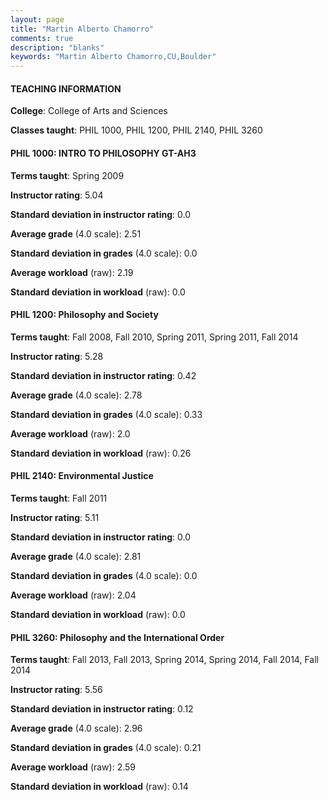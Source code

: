 ```yaml
---
layout: page
title: "Martin Alberto Chamorro" 
comments: true
description: "blanks"
keywords: "Martin Alberto Chamorro,CU,Boulder"
---
```

<head>
<script src="https://ajax.googleapis.com/ajax/libs/jquery/2.1.3/jquery.min.js"></script>
<script src="https://dl.dropboxusercontent.com/s/pc42nxpaw1ea4o9/highcharts.js?dl=0"></script>
<!-- <script src="../assets/js/highcharts.js"></script> -->
<style type="text/css">@font-face {
	font-family: "Bebas Neue";
	src: url(https://www.filehosting.org/file/details/544349/BebasNeue Regular.otf) format("opentype");
	}
	h1.Bebas { 
		font-family: "Bebas Neue", Verdana, Tahoma;
	}
</style>
</head>
	   
#### TEACHING INFORMATION

**College**: College of Arts and Sciences

**Classes taught**: PHIL 1000, PHIL 1200, PHIL 2140, PHIL 3260

#### PHIL 1000: INTRO TO PHILOSOPHY GT-AH3

**Terms taught**: Spring 2009

**Instructor rating**: 5.04

**Standard deviation in instructor rating**: 0.0

**Average grade** (4.0 scale): 2.51

**Standard deviation in grades** (4.0 scale): 0.0

**Average workload** (raw): 2.19

**Standard deviation in workload** (raw): 0.0

#### PHIL 1200: Philosophy and Society

**Terms taught**: Fall 2008, Fall 2010, Spring 2011, Spring 2011, Fall 2014

**Instructor rating**: 5.28

**Standard deviation in instructor rating**: 0.42

**Average grade** (4.0 scale): 2.78

**Standard deviation in grades** (4.0 scale): 0.33

**Average workload** (raw): 2.0

**Standard deviation in workload** (raw): 0.26

#### PHIL 2140: Environmental Justice

**Terms taught**: Fall 2011

**Instructor rating**: 5.11

**Standard deviation in instructor rating**: 0.0

**Average grade** (4.0 scale): 2.81

**Standard deviation in grades** (4.0 scale): 0.0

**Average workload** (raw): 2.04

**Standard deviation in workload** (raw): 0.0

#### PHIL 3260: Philosophy and the International Order

**Terms taught**: Fall 2013, Fall 2013, Spring 2014, Spring 2014, Fall 2014, Fall 2014

**Instructor rating**: 5.56

**Standard deviation in instructor rating**: 0.12

**Average grade** (4.0 scale): 2.96

**Standard deviation in grades** (4.0 scale): 0.21

**Average workload** (raw): 2.59

**Standard deviation in workload** (raw): 0.14

